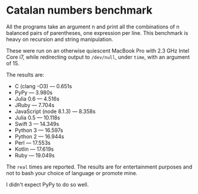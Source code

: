 # Catalan numbers benchmark

All the programs take an argument n and print all the combinations of
n balanced pairs of parentheses, one expression per line. This benchmark
is heavy on recursion and string manipulation.

These were run on an otherwise quiescent MacBook Pro with 2.3 GHz Intel Core
i7, while redirecting output to `/dev/null`, under `time`, with an argument
of 15.

The results are:

* C (clang -O3) — 0.651s
* PyPy — 3.980s
* Julia 0.6 — 4.516s
* JRuby — 7.704s
* JavaScript (node 8.1.3) — 8.358s
* Julia 0.5 — 10.118s
* Swift 3 — 14.349s
* Python 3 — 16.597s
* Python 2 — 16.944s
* Perl — 17.553s
* Kotlin — 17.619s
* Ruby — 19.049s

The `real` times are reported. The results are for entertainment purposes
and not to bash your choice of language or promote mine.

I didn't expect PyPy to do so well.
